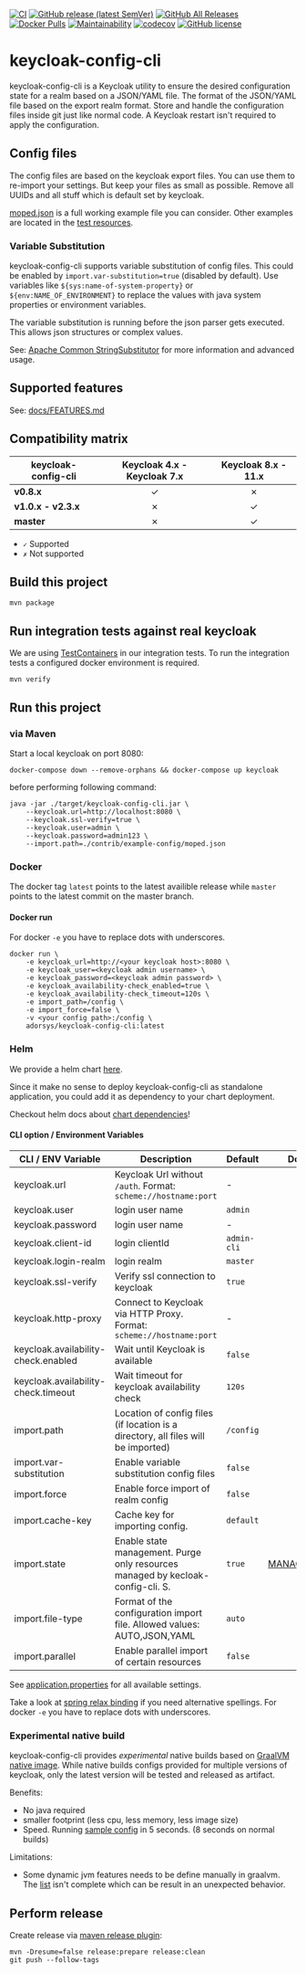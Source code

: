 [![CI](https://github.com/adorsys/keycloak-config-cli/workflows/CI/badge.svg)](https://github.com/adorsys/keycloak-config-cli/actions?query=workflow%3ACI)
[![GitHub release (latest SemVer)](https://img.shields.io/github/v/release/adorsys/keycloak-config-cli?logo=github&sort=semver)](https://github.com/adorsys/keycloak-config-cli/releases/latest)
[![GitHub All Releases](https://img.shields.io/github/downloads/adorsys/keycloak-config-cli/total?logo=github)](https://github.com/adorsys/keycloak-config-cli/releases)
[![Docker Pulls](https://img.shields.io/docker/pulls/adorsys/keycloak-config-cli?logo=docker)](https://hub.docker.com/r/adorsys/keycloak-config-cli)
[![Maintainability](https://api.codeclimate.com/v1/badges/bd89704bfacbe1fcd215/maintainability)](https://codeclimate.com/github/adorsys/keycloak-config-cli/maintainability) [![codecov](https://codecov.io/gh/adorsys/keycloak-config-cli/branch/master/graph/badge.svg)](https://codecov.io/gh/adorsys/keycloak-config-cli)
[![GitHub license](https://img.shields.io/github/license/adorsys/keycloak-config-cli)](https://github.com/adorsys/keycloak-config-cli/blob/master/LICENSE.txt)

# keycloak-config-cli

keycloak-config-cli is a Keycloak utility to ensure the desired configuration state for a realm based on a JSON/YAML file. The format of the JSON/YAML file based on the export realm format. Store and handle the configuration files inside git just like normal code. A Keycloak restart isn't required to apply the configuration.

## Config files

The config files are based on the keycloak export files. You can use them to re-import your settings.
But keep your files as small as possible. Remove all UUIDs and all stuff which is default set by keycloak.

[moped.json](./contrib/example-config/moped.json) is a full working example file you can consider.
Other examples are located in the [test resources](./src/test/resources/import-files).

### Variable Substitution

keycloak-config-cli supports variable substitution of config files. This could be enabled by `import.var-substitution=true` (disabled by default).
Use variables like `${sys:name-of-system-property}` or `${env:NAME_OF_ENVIRONMENT}` to replace the values with java system properties or environment variables.

The variable substitution is running before the json parser gets executed. This allows json structures or complex values.

See: [Apache Common StringSubstitutor](https://commons.apache.org/proper/commons-text/apidocs/org/apache/commons/text/StringSubstitutor.html) for more information and advanced usage.

## Supported features

See: [docs/FEATURES.md](./docs/FEATURES.md)

## Compatibility matrix

| keycloak-config-cli | **Keycloak 4.x - Keycloak 7.x** | **Keycloak 8.x - 11.x** |
| ------------------- | :-----------------------------: | :---------------------: |
| **v0.8.x**          |                ✓                |            ✗            |
| **v1.0.x - v2.3.x** |                ✗                |            ✓            |
| **master**          |                ✗                |            ✓            |

- `✓` Supported
- `✗` Not supported

## Build this project

```shell script
mvn package
```

## Run integration tests against real keycloak

We are using [TestContainers](https://www.testcontainers.org/) in our integration tests.
To run the integration tests a configured docker environment is required.

```shell script
mvn verify
```

## Run this project

### via Maven

Start a local keycloak on port 8080:

```shell script
docker-compose down --remove-orphans && docker-compose up keycloak
```

before performing following command:

```shell script
java -jar ./target/keycloak-config-cli.jar \
    --keycloak.url=http://localhost:8080 \
    --keycloak.ssl-verify=true \
    --keycloak.user=admin \
    --keycloak.password=admin123 \
    --import.path=./contrib/example-config/moped.json
```

### Docker

The docker tag `latest` points to the latest availible release while `master` points to the latest commit on the master branch.

#### Docker run

For docker `-e` you have to replace dots with underscores.

```shell script
docker run \
    -e keycloak_url=http://<your keycloak host>:8080 \
    -e keycloak_user=<keycloak admin username> \
    -e keycloak_password=<keycloak admin password> \
    -e keycloak_availability-check_enabled=true \
    -e keycloak_availability-check_timeout=120s \
    -e import_path=/config \
    -e import_force=false \
    -v <your config path>:/config \
    adorsys/keycloak-config-cli:latest
```

### Helm

We provide a helm chart [here](./contrib/charts/keycloak-config-cli).

Since it make no sense to deploy keycloak-config-cli as standalone application, you could
add it as dependency to your chart deployment.

Checkout helm docs about [chart dependencies](https://helm.sh/docs/topics/charts/#chart-dependencies)!

#### CLI option / Environment Variables

| CLI / ENV Variable                  | Description                                                                       | Default     | Docs |
| ----------------------------------- | --------------------------------------------------------------------------------- | ----------- |------|
| keycloak.url                        | Keycloak Url without `/auth`. Format: `scheme://hostname:port`                    | -           |      |
| keycloak.user                       | login user name                                                                   | `admin`     |      |
| keycloak.password                   | login user name                                                                   | -           |      |
| keycloak.client-id                  | login clientId                                                                    | `admin-cli` |      |
| keycloak.login-realm                | login realm                                                                       | `master`    |      |
| keycloak.ssl-verify                 | Verify ssl connection to keycloak                                                 | `true`      |      |
| keycloak.http-proxy                 | Connect to Keycloak via HTTP Proxy. Format: `scheme://hostname:port`              | -           |      |
| keycloak.availability-check.enabled | Wait until Keycloak is available                                                  | `false`     |      |
| keycloak.availability-check.timeout | Wait timeout for keycloak availability check                                      | `120s`      |      |
| import.path                         | Location of config files (if location is a directory, all files will be imported) | `/config`   |      |
| import.var-substitution             | Enable variable substitution config files                                         | `false`     |      |
| import.force                        | Enable force import of realm config                                               | `false`     |      |
| import.cache-key                    | Cache key for importing config.                                                   | `default`   |      |
| import.state                        | Enable state management. Purge only resources managed by kecloak-config-cli. S.   | `true`      |[MANAGED.md](docs/MANAGED.md) |
| import.file-type                    | Format of the configuration import file. Allowed values: AUTO,JSON,YAML           | `auto`      |      |
| import.parallel                     | Enable parallel import of certain resources                                       | `false`     |      |

See [application.properties](src/main/resources/application.properties) for all available settings.

Take a look at [spring relax binding](https://github.com/spring-projects/spring-boot/wiki/Relaxed-Binding-2.0) if you need
alternative spellings. For docker `-e` you have to replace dots with underscores.

### Experimental native build

keycloak-config-cli provides _experimental_ native builds based on [GraalVM native image](https://www.graalvm.org/docs/reference-manual/native-image/). While native builds configs provided for multiple versions of keycloak, only the latest version will be tested and released as artifact.

Benefits:

- No java required
- smaller footprint (less cpu, less memory, less image size)
- Speed. Running [sample config](./contrib/example-config/moped.json) in 5 seconds. (8 seconds on normal builds)

Limitations:

- Some dynamic jvm features needs to be define manually in graalvm. The [list](src/main/resources/META-INF/native-image/10.0.2/reflect-config.json) isn't complete which can be result in an unexpected behavior.

## Perform release

Create release via [maven release plugin](https://maven.apache.org/maven-release/maven-release-plugin/examples/prepare-release.html):

```shell script
mvn -Dresume=false release:prepare release:clean
git push --follow-tags
```
